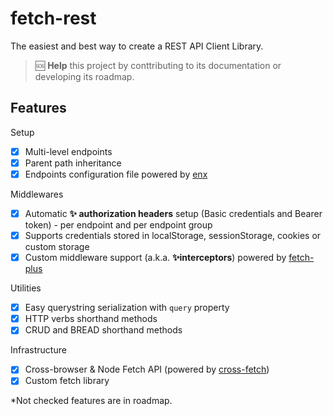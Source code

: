 # fetch-rest
The easiest and best way to create a REST API Client Library.

> 🆘 **Help** this project by conttributing to its documentation or developing its roadmap.

## Features

Setup
- [x] Multi-level endpoints
- [x] Parent path inheritance
- [x] Endpoints configuration file powered by [enx](https://github.com/NOALVO/enx)

Middlewares
- [x] Automatic **✨ authorization headers** setup (Basic credentials and Bearer token) - per endpoint and per endpoint group
- [x] Supports credentials stored in localStorage, sessionStorage, cookies or custom storage
- [x] Custom middleware support (a.k.a. **✨interceptors**) powered by [fetch-plus](https://github.com/alexwilson/fetch-plus)

Utilities
- [x] Easy querystring serialization with `query` property
- [x] HTTP verbs shorthand methods
- [x] CRUD and BREAD shorthand methods

Infrastructure
- [x] Cross-browser & Node Fetch API (powered by [cross-fetch](https://github.com/lquixada/cross-fetch))
- [x] Custom fetch library

*Not checked features are in roadmap.